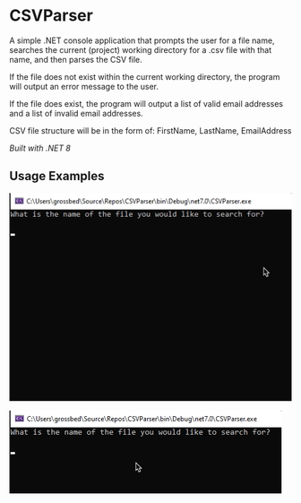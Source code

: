 # CSVParser

A simple .NET console application that prompts the user for a file name, searches the current (project) working directory for a .csv file with that name, and then parses the CSV file.

If the file does not exist within the current working directory, the program will output an error message to the user.

If the file does exist, the program will output a list of valid email addresses and a list of invalid email addresses.

CSV file structure will be in the form of: FirstName, LastName, EmailAddress

_Built with .NET 8_

## Usage Examples

![File is found correctly and parsed.](./CSVParser1.gif)

![File is not found.](./CSVParser2.gif)
